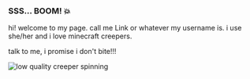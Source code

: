 ### SSS... BOOM! 💥


hi! welcome to my page. call me Link or whatever my username is. i use she/her and i love minecraft creepers.

talk to me, i promise i don't bite!!!

![low quality creeper spinning](https://cdn.discordapp.com/attachments/811987030393094145/1171910927151534110/tumblr_1c93fa1926e0cbbf2e57ca308bbf0d29_45f7e43c_250.gif?ex=655e661a&is=654bf11a&hm=c02815f258c0f0711be9adb6c5ed9f3f98d8c21ba8583358a320a189b1852b6b&)
